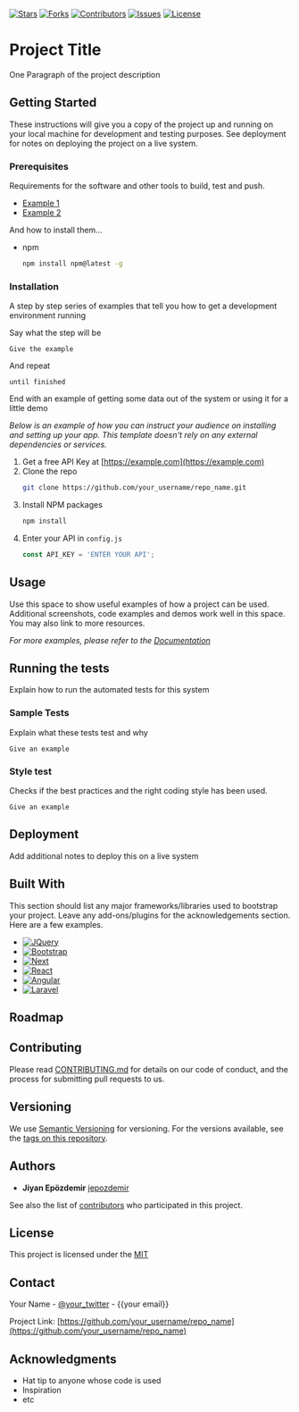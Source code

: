 [![Stars][stars-shield]][stars-url] [![Forks][forks-shield]][forks-url] [![Contributors][contributors-shield]][contributors-url] [![Issues][issues-shield]][issues-url] [![License][license-shield]][license-url]
# Project Title

One Paragraph of the project description

## Getting Started

These instructions will give you a copy of the project up and running on
your local machine for development and testing purposes. See deployment
for notes on deploying the project on a live system.

### Prerequisites

Requirements for the software and other tools to build, test and push.

- [Example 1](https://www.example.com)
- [Example 2](https://www.example.com)

And how to install them...

* npm
  ```sh
  npm install npm@latest -g
  ```

### Installation

A step by step series of examples that tell you how to get a development
environment running

Say what the step will be

    Give the example

And repeat

    until finished

End with an example of getting some data out of the system or using it
for a little demo

_Below is an example of how you can instruct your audience on installing and setting up your app. This template doesn't rely on any external dependencies or services._

1. Get a free API Key at [https://example.com](https://example.com)
2. Clone the repo
   ```sh
   git clone https://github.com/your_username/repo_name.git
   ```
3. Install NPM packages
   ```sh
   npm install
   ```
4. Enter your API in `config.js`
   ```js
   const API_KEY = 'ENTER YOUR API';

## Usage

Use this space to show useful examples of how a project can be used. Additional screenshots, code examples and demos work well in this space. You may also link to more resources.

_For more examples, please refer to the [Documentation](https://example.com)_

## Running the tests

Explain how to run the automated tests for this system

### Sample Tests

Explain what these tests test and why

    Give an example

### Style test

Checks if the best practices and the right coding style has been used.

    Give an example

## Deployment

Add additional notes to deploy this on a live system

## Built With

This section should list any major frameworks/libraries used to bootstrap your project. Leave any add-ons/plugins for the acknowledgements section. Here are a few examples.

* [![JQuery][JQuery.com]][JQuery-url]
* [![Bootstrap][Bootstrap.com]][Bootstrap-url]
* [![Next][Next.js]][Next-url]
* [![React][React.js]][React-url]
* [![Angular][Angular.io]][Angular-url]
* [![Laravel][Laravel.com]][Laravel-url]

## Roadmap

## Contributing

Please read [CONTRIBUTING.md](CONTRIBUTING.md) for details on our code
of conduct, and the process for submitting pull requests to us.

## Versioning

We use [Semantic Versioning](http://semver.org/) for versioning. For the versions available,
see the [tags on this repository](https://github.com/lenabstechnology/repository-folder-template/tags).

## Authors

  - **Jiyan Epözdemir**
    [jepozdemir](https://github.com/jepozdemir)

See also the list of
[contributors](https://github.com/lenabstechnology/repository-folder-template/contributors)
who participated in this project.

## License

This project is licensed under the [MIT](LICENSE.md)

## Contact

Your Name - [@your_twitter](https://twitter.com/your_twitter) - {{your email}}

Project Link: [https://github.com/your_username/repo_name](https://github.com/your_username/repo_name)

## Acknowledgments

  - Hat tip to anyone whose code is used
  - Inspiration
  - etc


  <!-- MARKDOWN LINKS & IMAGES -->
<!-- https://www.markdownguide.org/basic-syntax/#reference-style-links -->
[contributors-shield]: https://img.shields.io/github/contributors/lenabstechnology/repository-folder-template.svg?style=for-the-badge
[contributors-url]: https://github.com/lenabstechnology/repository-folder-template/graphs/contributors
[forks-shield]: https://img.shields.io/github/forks/lenabstechnology/repository-folder-template.svg?style=for-the-badge
[forks-url]: https://github.com/lenabstechnology/repository-folder-template/network/members
[stars-shield]: https://img.shields.io/github/stars/lenabstechnology/repository-folder-template.svg?style=for-the-badge
[stars-url]: https://github.com/lenabstechnology/repository-folder-template/stargazers
[issues-shield]: https://img.shields.io/github/issues/lenabstechnology/repository-folder-template.svg?style=for-the-badge
[issues-url]: https://github.com/lenabstechnology/repository-folder-template/issues
[license-shield]: https://img.shields.io/github/license/lenabstechnology/repository-folder-template.svg?style=for-the-badge
[license-url]: https://github.com/lenabstechnology/repository-folder-template/LICENSE.md
[linkedin-shield]: https://img.shields.io/badge/-LinkedIn-black.svg?style=for-the-badge&logo=linkedin&colorB=555
[linkedin-url]: https://www.linkedin.com/company/lenabs
[product-screenshot]: images/screenshot.png
[Next.js]: https://img.shields.io/badge/next.js-000000?style=for-the-badge&logo=nextdotjs&logoColor=white
[Next-url]: https://nextjs.org/
[React.js]: https://img.shields.io/badge/React-20232A?style=for-the-badge&logo=react&logoColor=61DAFB
[React-url]: https://reactjs.org/
[Vue.js]: https://img.shields.io/badge/Vue.js-35495E?style=for-the-badge&logo=vuedotjs&logoColor=4FC08D
[Vue-url]: https://vuejs.org/
[Angular.io]: https://img.shields.io/badge/Angular-DD0031?style=for-the-badge&logo=angular&logoColor=white
[Angular-url]: https://angular.io/
[Svelte.dev]: https://img.shields.io/badge/Svelte-4A4A55?style=for-the-badge&logo=svelte&logoColor=FF3E00
[Svelte-url]: https://svelte.dev/
[Laravel.com]: https://img.shields.io/badge/Laravel-FF2D20?style=for-the-badge&logo=laravel&logoColor=white
[Laravel-url]: https://laravel.com
[Bootstrap.com]: https://img.shields.io/badge/Bootstrap-563D7C?style=for-the-badge&logo=bootstrap&logoColor=white
[Bootstrap-url]: https://getbootstrap.com
[JQuery.com]: https://img.shields.io/badge/jQuery-0769AD?style=for-the-badge&logo=jquery&logoColor=white
[JQuery-url]: https://jquery.com 
